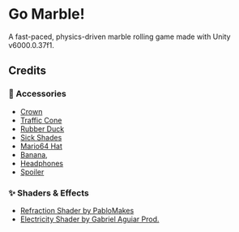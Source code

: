 # Go Marble!
A fast-paced, physics-driven marble rolling game made with Unity v6000.0.37f1.

## Credits
### 🧢 Accessories
- [Crown](https://sketchfab.com/3d-models/simple-low-poly-crown-e2462871cc894914adbdb8722838c3b0)
- [Traffic Cone](https://sketchfab.com/3d-models/low-poly-traffic-cone-539fc1ea2fd34b5a8fa15f6c01b6cd71)
- [Rubber Duck](https://sketchfab.com/3d-models/rubber-duckie-with-glasses-low-poly-0586b33a97bb4ad58cdf10180f5385b4)
- [Sick Shades](https://www.printables.com/model/193126-sunglasses-for-squirtle-pop-vinyl)
- [Mario64 Hat](https://www.models-resource.com/ds_dsi/supermario64ds/model/13035/)
- [Banana](https://sketchfab.com/3d-models/banana-ff2d841d2f15424689a851c17d452efc),
- [Headphones](https://sketchfab.com/3d-models/low-poly-headphones-319fe609a7044bae88ba343bec58a4d9)
- [Spoiler](https://sketchfab.com/3d-models/low-poly-car-mode-spolier-e11fd8d787b14187bc4017874a8e688b)

### ✨ Shaders & Effects
- [Refraction Shader by PabloMakes](https://www.youtube.com/watch?v=tIW2zM6ed8o)
- [Electricity Shader by Gabriel Aguiar Prod.](https://www.youtube.com/watch?v=Afh5zY6zxLs&ab_channel=GabrielAguiarProd.)